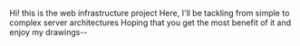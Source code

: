 Hi! this is the web infrastructure project
Here, I'll be tackling from simple to complex server architectures
Hoping that you get the most benefit of it and enjoy my drawings--
